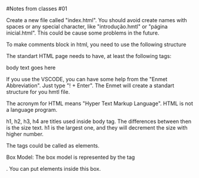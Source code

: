 #Notes from classes #01

Create a new file called "index.html". You should avoid create names with spaces or any special character, like "introdução.hmtl" or "página inicial.html". This could be cause some problems in the future. 

To make comments block in html, you need to use the following structure

<!-- Como fazer comentários em HTML
    Meu comentário vai aqui.
    Posso fazer mais linhas de comentários aqui também.
    E aqui também.
 -->

 The standart HTML page needs to have, at least the following tags:
  <!DOCTYPE html>
  <head> </head>
  <body> body text goes here </body>

  If you use the VSCODE, you can have some help from the "Enmet Abbreviation". Just type "! + Enter". The Enmet will create a standart structure for you hmtl file.

<!-- Basic structure for a html file

    <!DOCTYPE html>
    <html lang="en">
    <head>
        <meta charset="UTF-8">
        <meta name="viewport" content="width=device-width, initial-scale=1.0">
        <title>Document</title>
    </head>
    <body>
        
    </body>
    </html>

-->

The acronym for HTML means "Hyper Text Markup Language". HTML is not a language program. 

h1, h2, h3, h4 are titles used inside body tag. The differences between then is the size text. h1 is the largest one, and they will decrement the size with higher number.

The tags could be called as elements.

Box Model: The box model is represented by the tag <div> </div>. You can put elements inside this box.